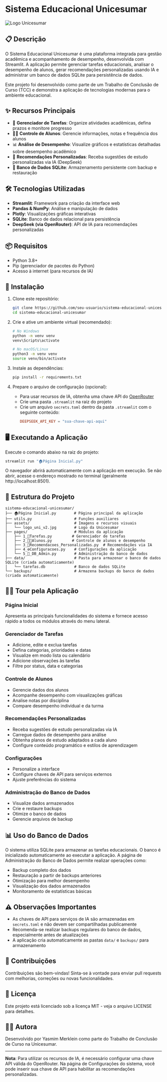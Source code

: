 # Sistema Educacional Unicesumar

![Logo Unicesumar](assets/logo_uni_v2.jpg)

## 📋 Descrição

O Sistema Educacional Unicesumar é uma plataforma integrada para gestão acadêmica e acompanhamento de desempenho, desenvolvida com Streamlit. A aplicação permite gerenciar tarefas educacionais, analisar o desempenho de alunos, gerar recomendações personalizadas usando IA e administrar um banco de dados SQLite para persistência de dados.

Este projeto foi desenvolvido como parte de um Trabalho de Conclusão de Curso (TCC) e demonstra a aplicação de tecnologias modernas para o ambiente educacional.

## ✨ Recursos Principais

- 📝 **Gerenciador de Tarefas**: Organize atividades acadêmicas, defina prazos e monitore progresso
- 👨‍🎓 **Controle de Alunos**: Gerencie informações, notas e frequência dos alunos
- 📊 **Análise de Desempenho**: Visualize gráficos e estatísticas detalhadas sobre desempenho acadêmico
- 🧠 **Recomendações Personalizadas**: Receba sugestões de estudo personalizadas via IA (DeepSeek)
- 🔄 **Banco de Dados SQLite**: Armazenamento persistente com backup e restauração

## 🛠️ Tecnologias Utilizadas

- **Streamlit**: Framework para criação da interface web
- **Pandas & NumPy**: Análise e manipulação de dados
- **Plotly**: Visualizações gráficas interativas
- **SQLite**: Banco de dados relacional para persistência
- **DeepSeek (via OpenRouter)**: API de IA para recomendações personalizadas

## 📦 Requisitos

- Python 3.8+
- Pip (gerenciador de pacotes do Python)
- Acesso à internet (para recursos de IA)

## 🚀 Instalação

1. Clone este repositório:
   ```bash
   git clone https://github.com/seu-usuario/sistema-educacional-unicesumar.git
   cd sistema-educacional-unicesumar
   ```

2. Crie e ative um ambiente virtual (recomendado):
   ```bash
   # No Windows
   python -m venv venv
   venv\Scripts\activate

   # No macOS/Linux
   python3 -m venv venv
   source venv/bin/activate
   ```

3. Instale as dependências:
   ```bash
   pip install -r requirements.txt
   ```

4. Prepare o arquivo de configuração (opcional):
   - Para usar recursos de IA, obtenha uma chave API do [OpenRouter](https://openrouter.ai/)
   - Crie uma pasta `.streamlit` na raiz do projeto
   - Crie um arquivo `secrets.toml` dentro da pasta `.streamlit` com o seguinte conteúdo:
     ```toml
     DEEPSEEK_API_KEY = "sua-chave-api-aqui"
     ```

## 🖥️ Executando a Aplicação

Execute o comando abaixo na raiz do projeto:

```bash
streamlit run "🏠Página Inicial.py"
```

O navegador abrirá automaticamente com a aplicação em execução. Se não abrir, acesse o endereço mostrado no terminal (geralmente http://localhost:8501).

## 📂 Estrutura do Projeto

```
sistema-educacional-unicesumar/
├── 🏠Página Inicial.py        # Página principal da aplicação
├── utils.py                   # Funções auxiliares
├── assets/                    # Imagens e recursos visuais
│   └── logo_uni_v2.jpg        # Logo da Unicesumar
├── pages/                     # Módulos da aplicação
│   ├── 1_📝Tarefas.py         # Gerenciador de tarefas
│   ├── 2_👨‍🎓Alunos.py         # Controle de alunos e desempenho
│   ├── 3_🧠Recomendacoes_Personalizadas.py  # Recomendações via IA
│   ├── 4_⚙️Configuracoes.py    # Configurações da aplicação
│   └── 5_🔄_DB_Admin.py        # Administração do banco de dados
├── data/                      # Pasta para armazenar o banco de dados SQLite (criada automaticamente)
│   └── tarefas.db             # Banco de dados SQLite
└── backups/                   # Armazena backups do banco de dados (criada automaticamente)
```

## 🚶‍♀️ Tour pela Aplicação

### Página Inicial
Apresenta as principais funcionalidades do sistema e fornece acesso rápido a todos os módulos através do menu lateral.

### Gerenciador de Tarefas
- Adicione, edite e exclua tarefas
- Defina categorias, prioridades e datas
- Visualize em modo lista ou calendário
- Adicione observações às tarefas
- Filtre por status, data e categorias

### Controle de Alunos
- Gerencie dados dos alunos
- Acompanhe desempenho com visualizações gráficas
- Analise notas por disciplina
- Compare desempenho individual e da turma

### Recomendações Personalizadas
- Receba sugestões de estudo personalizadas via IA
- Carregue dados de desempenho para análise
- Obtenha planos de estudo adaptados a cada aluno
- Configure conteúdo programático e estilos de aprendizagem

### Configurações
- Personalize a interface
- Configure chaves de API para serviços externos
- Ajuste preferências do sistema

### Administração do Banco de Dados
- Visualize dados armazenados
- Crie e restaure backups
- Otimize o banco de dados
- Gerencie arquivos de backup

## 📊 Uso do Banco de Dados

O sistema utiliza SQLite para armazenar as tarefas educacionais. O banco é inicializado automaticamente ao executar a aplicação. A página de Administração do Banco de Dados permite realizar operações como:

- Backup completo dos dados
- Restauração a partir de backups anteriores
- Otimização para melhor desempenho
- Visualização dos dados armazenados
- Monitoramento de estatísticas básicas

## ⚠️ Observações Importantes

- As chaves de API para serviços de IA são armazenadas em `secrets.toml` e não devem ser compartilhadas publicamente
- Recomenda-se realizar backups regulares do banco de dados, especialmente antes de atualizações
- A aplicação cria automaticamente as pastas `data/` e `backups/` para armazenamento

## 🤝 Contribuições

Contribuições são bem-vindas! Sinta-se à vontade para enviar pull requests com melhorias, correções ou novas funcionalidades.

## 📄 Licença

Este projeto está licenciado sob a licença MIT - veja o arquivo LICENSE para detalhes.

## 👩‍💻 Autora

Desenvolvido por Yasmim Merklein como parte do Trabalho de Conclusão de Curso na Unicesumar.

---

**Nota**: Para utilizar os recursos de IA, é necessário configurar uma chave API válida do OpenRouter. Na página de Configurações do sistema, você pode inserir sua chave de API para habilitar as recomendações personalizadas.
